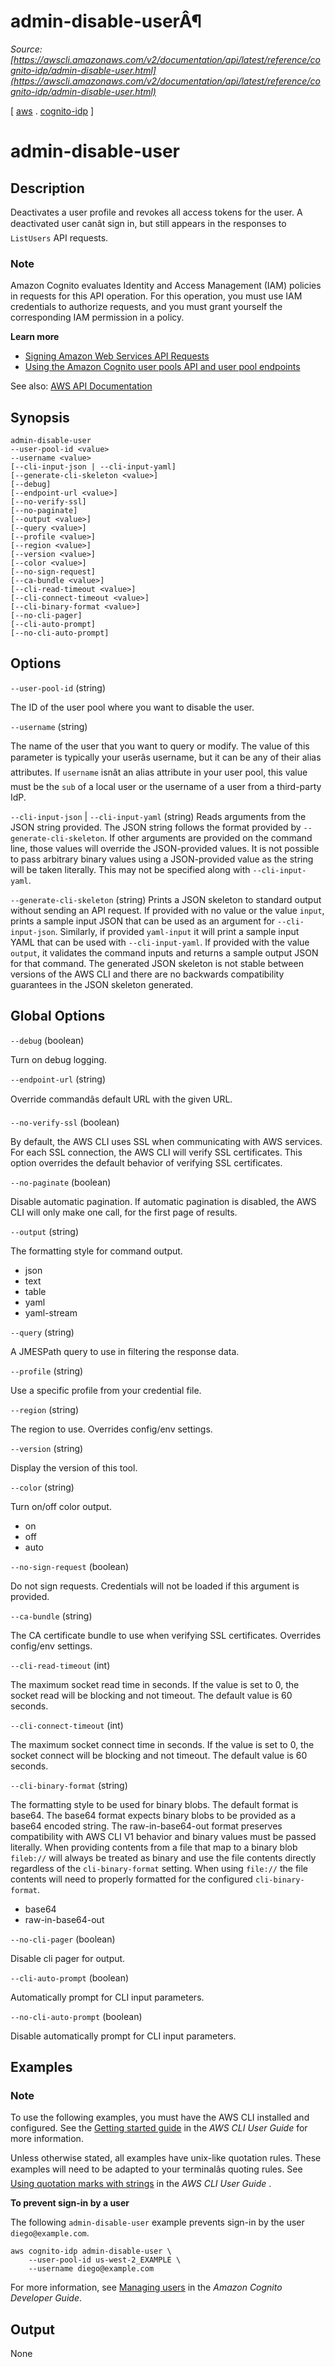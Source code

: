# admin-disable-userÂ¶

*Source: [https://awscli.amazonaws.com/v2/documentation/api/latest/reference/cognito-idp/admin-disable-user.html](https://awscli.amazonaws.com/v2/documentation/api/latest/reference/cognito-idp/admin-disable-user.html)*

[ [aws](https://awscli.amazonaws.com/v2/documentation/api/latest/reference/index.html#cli-aws) . [cognito-idp](https://awscli.amazonaws.com/v2/documentation/api/latest/reference/cognito-idp/index.html#cli-aws-cognito-idp) ]

# admin-disable-user

## Description

Deactivates a user profile and revokes all access tokens for the user. A deactivated user canât sign in, but still appears in the responses to `ListUsers` API requests.

### Note

Amazon Cognito evaluates Identity and Access Management (IAM) policies in requests for this API operation. For this operation, you must use IAM credentials to authorize requests, and you must grant yourself the corresponding IAM permission in a policy.

**Learn more**

- [Signing Amazon Web Services API Requests](https://docs.aws.amazon.com/IAM/latest/UserGuide/reference_aws-signing.html)
- [Using the Amazon Cognito user pools API and user pool endpoints](https://docs.aws.amazon.com/cognito/latest/developerguide/user-pools-API-operations.html)

See also: [AWS API Documentation](https://docs.aws.amazon.com/goto/WebAPI/cognito-idp-2016-04-18/AdminDisableUser)

## Synopsis

```
admin-disable-user
--user-pool-id <value>
--username <value>
[--cli-input-json | --cli-input-yaml]
[--generate-cli-skeleton <value>]
[--debug]
[--endpoint-url <value>]
[--no-verify-ssl]
[--no-paginate]
[--output <value>]
[--query <value>]
[--profile <value>]
[--region <value>]
[--version <value>]
[--color <value>]
[--no-sign-request]
[--ca-bundle <value>]
[--cli-read-timeout <value>]
[--cli-connect-timeout <value>]
[--cli-binary-format <value>]
[--no-cli-pager]
[--cli-auto-prompt]
[--no-cli-auto-prompt]
```

## Options

`--user-pool-id` (string)

The ID of the user pool where you want to disable the user.

`--username` (string)

The name of the user that you want to query or modify. The value of this parameter is typically your userâs username, but it can be any of their alias attributes. If `username` isnât an alias attribute in your user pool, this value must be the `sub` of a local user or the username of a user from a third-party IdP.

`--cli-input-json` | `--cli-input-yaml` (string)
Reads arguments from the JSON string provided. The JSON string follows the format provided by `--generate-cli-skeleton`. If other arguments are provided on the command line, those values will override the JSON-provided values. It is not possible to pass arbitrary binary values using a JSON-provided value as the string will be taken literally. This may not be specified along with `--cli-input-yaml`.

`--generate-cli-skeleton` (string)
Prints a JSON skeleton to standard output without sending an API request. If provided with no value or the value `input`, prints a sample input JSON that can be used as an argument for `--cli-input-json`. Similarly, if provided `yaml-input` it will print a sample input YAML that can be used with `--cli-input-yaml`. If provided with the value `output`, it validates the command inputs and returns a sample output JSON for that command. The generated JSON skeleton is not stable between versions of the AWS CLI and there are no backwards compatibility guarantees in the JSON skeleton generated.

## Global Options

`--debug` (boolean)

Turn on debug logging.

`--endpoint-url` (string)

Override commandâs default URL with the given URL.

`--no-verify-ssl` (boolean)

By default, the AWS CLI uses SSL when communicating with AWS services. For each SSL connection, the AWS CLI will verify SSL certificates. This option overrides the default behavior of verifying SSL certificates.

`--no-paginate` (boolean)

Disable automatic pagination. If automatic pagination is disabled, the AWS CLI will only make one call, for the first page of results.

`--output` (string)

The formatting style for command output.

- json
- text
- table
- yaml
- yaml-stream

`--query` (string)

A JMESPath query to use in filtering the response data.

`--profile` (string)

Use a specific profile from your credential file.

`--region` (string)

The region to use. Overrides config/env settings.

`--version` (string)

Display the version of this tool.

`--color` (string)

Turn on/off color output.

- on
- off
- auto

`--no-sign-request` (boolean)

Do not sign requests. Credentials will not be loaded if this argument is provided.

`--ca-bundle` (string)

The CA certificate bundle to use when verifying SSL certificates. Overrides config/env settings.

`--cli-read-timeout` (int)

The maximum socket read time in seconds. If the value is set to 0, the socket read will be blocking and not timeout. The default value is 60 seconds.

`--cli-connect-timeout` (int)

The maximum socket connect time in seconds. If the value is set to 0, the socket connect will be blocking and not timeout. The default value is 60 seconds.

`--cli-binary-format` (string)

The formatting style to be used for binary blobs. The default format is base64. The base64 format expects binary blobs to be provided as a base64 encoded string. The raw-in-base64-out format preserves compatibility with AWS CLI V1 behavior and binary values must be passed literally. When providing contents from a file that map to a binary blob `fileb://` will always be treated as binary and use the file contents directly regardless of the `cli-binary-format` setting. When using `file://` the file contents will need to properly formatted for the configured `cli-binary-format`.

- base64
- raw-in-base64-out

`--no-cli-pager` (boolean)

Disable cli pager for output.

`--cli-auto-prompt` (boolean)

Automatically prompt for CLI input parameters.

`--no-cli-auto-prompt` (boolean)

Disable automatically prompt for CLI input parameters.

## Examples

### Note

To use the following examples, you must have the AWS CLI installed and configured. See the [Getting started guide](https://docs.aws.amazon.com/cli/latest/userguide/cli-chap-getting-started.html) in the *AWS CLI User Guide* for more information.

Unless otherwise stated, all examples have unix-like quotation rules. These examples will need to be adapted to your terminalâs quoting rules. See [Using quotation marks with strings](https://docs.aws.amazon.com/cli/latest/userguide/cli-usage-parameters-quoting-strings.html) in the *AWS CLI User Guide* .

**To prevent sign-in by a user**

The following `admin-disable-user` example prevents sign-in by the user `diego@example.com`.

```
aws cognito-idp admin-disable-user \
    --user-pool-id us-west-2_EXAMPLE \
    --username diego@example.com
```

For more information, see [Managing users](https://docs.aws.amazon.com/cognito/latest/developerguide/managing-users.html) in the *Amazon Cognito Developer Guide*.

## Output

None
